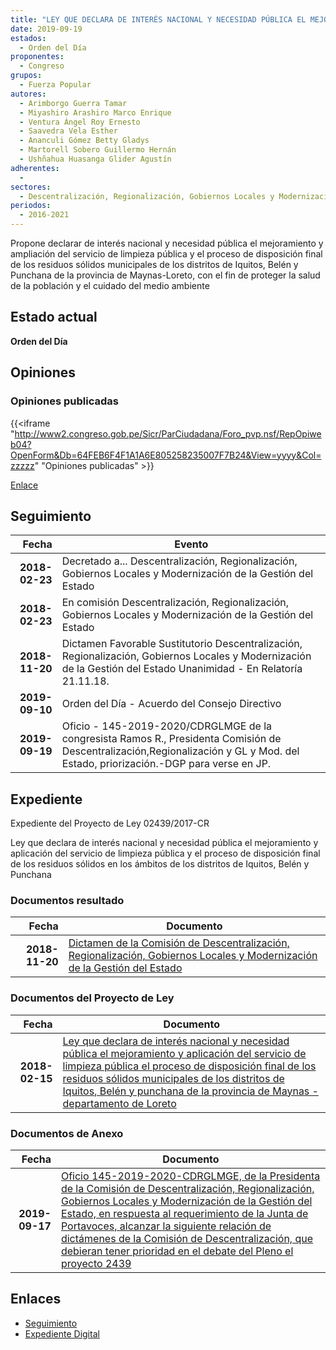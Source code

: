 ```yaml
---
title: "LEY QUE DECLARA DE INTERÉS NACIONAL Y NECESIDAD PÚBLICA EL MEJORAMIENTO Y AMPLIACIÓN DEL SERVICIO DE LIMPIEZA PUBLICA Y EL PROCESO DE DISPOSICIÓN FINAL DE LOS RESIDUOS SÓLIDOS MUNICIPALES DE LOS DISTRITOS DE IQUITOS, BELÉN Y PUNCHANA DE LA PROVINCIA DE MAYNAS, DEPARTAMENTO DE LORETO"
date: 2019-09-19
estados: 
  - Orden del Día
proponentes: 
  - Congreso
grupos: 
  - Fuerza Popular
autores: 
  - Arimborgo Guerra Tamar
  - Miyashiro Arashiro Marco Enrique
  - Ventura Ángel Roy Ernesto
  - Saavedra Vela Esther
  - Ananculi Gómez Betty Gladys
  - Martorell Sobero Guillermo Hernán
  - Ushñahua Huasanga Glider Agustín
adherentes: 
  - 
sectores: 
  - Descentralización, Regionalización, Gobiernos Locales y Modernización de la Gestión del Estado
periodos: 
  - 2016-2021
---
```


Propone declarar de interés nacional y necesidad pública el mejoramiento y ampliación del servicio de limpieza pública y el proceso de disposición final de los residuos sólidos municipales de los distritos de Iquitos, Belén y Punchana de la provincia de Maynas-Loreto, con el fin de proteger la salud de la población y el cuidado del medio ambiente


## Estado actual

**Orden del Día**

## Opiniones

### Opiniones publicadas

{{<iframe "http://www2.congreso.gob.pe/Sicr/ParCiudadana/Foro_pvp.nsf/RepOpiweb04?OpenForm&Db=64FEB6F4F1A1A6E805258235007F7B24&View=yyyy&Col=zzzzz" "Opiniones publicadas" >}}

[Enlace](http://www2.congreso.gob.pe/Sicr/ParCiudadana/Foro_pvp.nsf/RepOpiweb04?OpenForm&Db=64FEB6F4F1A1A6E805258235007F7B24&View=yyyy&Col=zzzzz)

## Seguimiento

| Fecha | Evento |
|------:|--------|
| **2018-02-23** | Decretado a... Descentralización, Regionalización, Gobiernos Locales y Modernización de la Gestión del Estado|
| **2018-02-23** | En comisión Descentralización, Regionalización, Gobiernos Locales y Modernización de la Gestión del Estado|
| **2018-11-20** | Dictamen Favorable Sustitutorio Descentralización, Regionalización, Gobiernos Locales y Modernización de la Gestión del Estado Unanimidad - En Relatoría 21.11.18.|
| **2019-09-10** | Orden del Día - Acuerdo del Consejo Directivo|
| **2019-09-19** | Oficio - 145-2019-2020/CDRGLMGE de la congresista Ramos R., Presidenta Comisión de Descentralización,Regionalización y GL y Mod. del Estado, priorización.-DGP para verse en JP.|


## Expediente

Expediente del Proyecto de Ley 02439/2017-CR

Ley que declara de interés nacional y necesidad pública el mejoramiento y aplicación del servicio de limpieza pública y el proceso de disposición final de los residuos sólidos en los ámbitos de los distritos de Iquitos, Belén y Punchana


### Documentos resultado

| Fecha | Documento |
|------:|--------|
| **2018-11-20** | [Dictamen de la Comisión de Descentralización, Regionalización, Gobiernos Locales y Modernización de la Gestión del Estado](http://www.leyes.congreso.gob.pe/Documentos/2016_2021/Dictamenes/Proyectos_de_Ley/02439DC08MAY20181120.pdf) |

### Documentos del Proyecto de Ley

| Fecha | Documento |
|------:|--------|
| **2018-02-15** | [Ley que declara de interés nacional y necesidad pública el mejoramiento y aplicación del servicio de limpieza pública el proceso de disposición final de los residuos sólidos municipales de los distritos de Iquitos, Belén y punchana de la provincia de Maynas - departamento de Loreto](http://www.leyes.congreso.gob.pe/Documentos/2016_2021/Proyectos_de_Ley_y_de_Resoluciones_Legislativas/PL0243920180215.pdf) |

### Documentos de Anexo

| Fecha | Documento |
|------:|--------|
| **2019-09-17** | [Oficio 145-2019-2020-CDRGLMGE, de la Presidenta de la Comisión de Descentralización, Regionalización, Gobiernos Locales y Modernización de la Gestión del Estado, en respuesta al requerimiento de la Junta de Portavoces, alcanzar la siguiente relación de dictámenes de la Comisión de Descentralización, que debieran tener prioridad en el debate del Pleno el proyecto 2439](http://www.leyes.congreso.gob.pe/Documentos/2016_2021/Oficios/Comisiones_Ordinarias/OFICIO-145-2019-2020-CDRGLMGE.pdf) |

## Enlaces 

- [Seguimiento](http://www2.congreso.gob.pe/Sicr/TraDocEstProc/CLProLey2016.nsf/f7fff46988ca05b1052578e100829cc7/e73702aa0adfda1e05258235007ca705?OpenDocument)
- [Expediente Digital](http://www2.congreso.gob.pe/Sicr/TraDocEstProc/CLProLey2016.nsf/f7fff46988ca05b1052578e100829cc7/e73702aa0adfda1e05258235007ca705?OpenDocument&Click=05257FB7005EB655.eb71d0cf91d8294e05256cdf006b5706/$Body/0.1C6C)
